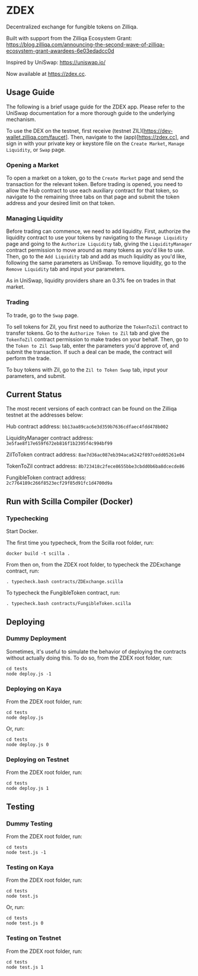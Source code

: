 # ZDEX
Decentralized exchange for fungible tokens on Zilliqa.

Built with support from the Zilliqa Ecosystem Grant: https://blog.zilliqa.com/announcing-the-second-wave-of-zilliqa-ecosystem-grant-awardees-6e03edadcc0d

Inspired by UniSwap: https://uniswap.io/

Now available at https://zdex.cc.

## Usage Guide

The following is a brief usage guide for the ZDEX app. Please refer to the UniSwap documentation for a more thorough guide to the underlying mechanism.

To use the DEX on the testnet, first receive (testnet ZIL)[https://dev-wallet.zilliqa.com/faucet]. Then, navigate to the (app)[https://zdex.cc], and sign in with your private key or keystore file on the `Create Market`, `Manage Liquidity`, or `Swap` page.

### Opening a Market

To open a market on a token, go to the `Create Market` page and send the transaction for the relevant token. Before trading is opened, you need to allow the Hub contract to use each auxiliary contract for that token, so navigate to the remaining three tabs on that page and submit the token address and your desired limit on that token.

### Managing Liquidity

Before trading can commence, we need to add liquidity. First, authorize the liquidity contract to use your tokens by navigating to the `Manage Liquidity` page and going to the `Authorize Liquidity` tab, giving the `LiquidityManager` contract permission to move around as many tokens as you'd like to use. Then, go to the `Add Liquidity` tab and add as much liquidity as you'd like, following the same parameters as UniSwap. To remove liquidity, go to the `Remove Liquidity` tab and input your parameters.

As in UniSwap, liquidity providers share an 0.3% fee on trades in that market. 

### Trading

To trade, go to the `Swap` page.

To sell tokens for Zil, you first need to authorize the `TokenToZil` contract to transfer tokens. Go to the `Authorize Token to Zil` tab and give the `TokenToZil` contract permission to make trades on your behalf. Then, go to the `Token to Zil Swap` tab, enter the parameters you'd approve of, and submit the transaction. If such a deal can be made, the contract will perform the trade.

To buy tokens with Zil, go to the `Zil to Token Swap` tab, input your parameters, and submit.

## Current Status

The most recent versions of each contract can be found on the Zilliqa testnet at the addresses below:

Hub contract address:
`bb13aa89cac6e3d359b7636cdfaec4fdd478b002`

LiquidityManager contract address:
`3e5fae8f17e659f672eb816f1b2395f4c994bf99`

ZilToToken contract address:
`8ae7d36ac087eb394aca6242f897cedd05261e04`

TokenToZil contract address:
`8b723418c2fece8655bbe3cbdd0b6ba8dcecde86`

FungibleToken contract address:
`2c7764189c266f8523ecf29f85d91fc1d4700d9a`


## Run with Scilla Compiler (Docker)

### Typechecking

Start Docker.

The first time you typecheck, from the Scilla root folder, run:
```
docker build -t scilla .
```

From then on, from the ZDEX root folder, to typecheck the ZDExchange contract, run:
```
. typecheck.bash contracts/ZDExchange.scilla
```

To typecheck the FungibleToken contract, run:
```
. typecheck.bash contracts/FungibleToken.scilla
```

## Deploying

### Dummy Deployment

Sometimes, it's useful to simulate the behavior of deploying the contracts without actually doing this. To do so, from the ZDEX root folder, run:
```
cd tests
node deploy.js -1
```

### Deploying on Kaya

From the ZDEX root folder, run:
```
cd tests
node deploy.js
```

Or, run:
```
cd tests
node deploy.js 0
```

### Deploying on Testnet

From the ZDEX root folder, run:
```
cd tests
node deploy.js 1
```

## Testing

### Dummy Testing

From the ZDEX root folder, run:
```
cd tests
node test.js -1
```

### Testing on Kaya

From the ZDEX root folder, run:
```
cd tests
node test.js
```

Or, run:
```
cd tests
node test.js 0
```

### Testing on Testnet

From the ZDEX root folder, run:
```
cd tests
node test.js 1
```
